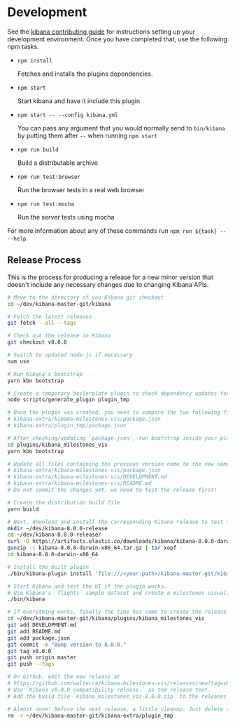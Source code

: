 # Development

See the [kibana contributing guide](https://github.com/elastic/kibana/blob/master/CONTRIBUTING.md) for instructions setting up your development environment. Once you have completed that, use the following npm tasks.

  - `npm install`

    Fetches and installs the plugins dependencies.

  - `npm start`

    Start kibana and have it include this plugin

  - `npm start -- --config kibana.yml`

    You can pass any argument that you would normally send to `bin/kibana` by putting them after `--` when running `npm start`

  - `npm run build`

    Build a distributable archive

  - `npm run test:browser`

    Run the browser tests in a real web browser

  - `npm run test:mocha`

    Run the server tests using mocha

For more information about any of these commands run `npm run ${task} -- --help`.

## Release Process

This is the process for producing a release for a new minor version that doesn't include any necessary changes due to changing Kibana APIs.

```bash
# Move to the directory of you Kibana git checkout
cd ~/dev/kibana-master-git/kibana

# Fetch the latest releases
git fetch --all --tags

# Check out the release in Kibana
git checkout v8.0.0

# Switch to updated node-js if necessary
nvm use

# Run Kibana's bootstrap
yarn kbn bootstrap

# Create a temporary boilerplate plugin to check dependency updates for plugins
node scripts/generate_plugin plugin_tmp

# Once the plugin was created, you need to compare the two following files and if necessary update the dependencies in your `package.json`
# kibana-extra/kibana-milestones-vis/package.json
# kibana-extra/plugin_tmp/package.json

# After checking/updating `package.json`, run bootstrap inside your plugin's directory
cd plugins/kibana_milestones_vis
yarn kbn bootstrap

# Update all files containing the previous version name to the new name
# kibana-extra/kibana-milestones-vis/package.json
# kibana-extra/kibana-milestones-vis/DEVELOPMENT.md
# kibana-extra/kibana-milestones-vis/README.md
# Do not commit the changes yet, we need to test the release first!

# Create the distribution build file
yarn build

# Next, download and install the corresponding Kibana release to test the build via
mkdir ~/dev/kibana-8.0.0-release
cd ~/dev/kibana-8.0.0-release/
curl -O https://artifacts.elastic.co/downloads/kibana/kibana-8.0.0-darwin-x86_64.tar.gz
gunzip -c kibana-8.0.0-darwin-x86_64.tar.gz | tar xopf -
cd kibana-8.0.0-darwin-x86_64

# Install the built plugin
./bin/kibana-plugin install 'file:///<your-path>/kibana-master-git/kibana/plugins/kibana_milestones_vis/build/kibana_milestones_vis-8.0.0.zip'

# Start Kibana and test the UI if the plugin works.
# Use Kibana's `flights` sample dataset and create a milestones visualization.
./bin/kibana

# If everything works, finally the time has come to create the release on Github.
cd ~/dev/kibana-master-git/kibana/plugins/kibana_milestones_vis
git add DEVELOPMENT.md
git add README.md
git add package.json
git commit -m "Bump version to 8.0.0."
git tag v8.0.0
git push origin master
git push --tags

# On Github, edit the new release at
# https://github.com/walterra/kibana-milestones-vis/releases/new?tag=v8.0.0
# Use `Kibana v8.0.0 compatibility release.` as the release text.
# Add the build file `kibana_milestones_vis-8.0.0.zip` to the releases' binaries.

# Almost done! Before the next release, a little cleanup: Just delete the temporary plugin you create so you can create another one for comparison for the next release.
rm -r ~/dev/kibana-master-git/kibana-extra/plugin_tmp
```

